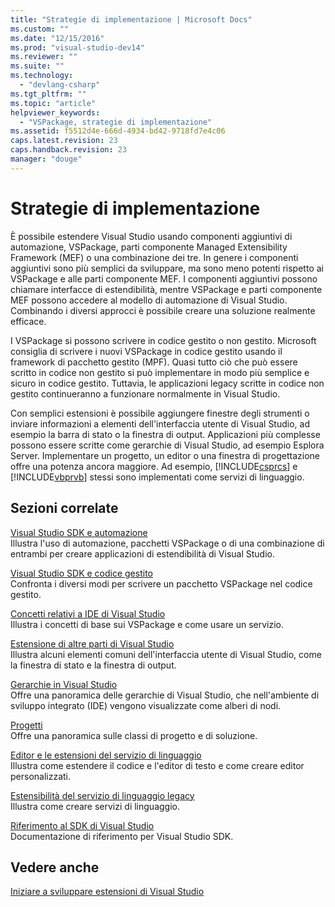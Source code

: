 ```yaml
---
title: "Strategie di implementazione | Microsoft Docs"
ms.custom: ""
ms.date: "12/15/2016"
ms.prod: "visual-studio-dev14"
ms.reviewer: ""
ms.suite: ""
ms.technology: 
  - "devlang-csharp"
ms.tgt_pltfrm: ""
ms.topic: "article"
helpviewer_keywords: 
  - "VSPackage, strategie di implementazione"
ms.assetid: f5512d4e-666d-4934-bd42-9718fd7e4c06
caps.latest.revision: 23
caps.handback.revision: 23
manager: "douge"
---
```

# Strategie di implementazione
È possibile estendere Visual Studio usando componenti aggiuntivi di automazione, VSPackage, parti componente Managed Extensibility Framework \(MEF\) o una combinazione dei tre. In genere i componenti aggiuntivi sono più semplici da sviluppare, ma sono meno potenti rispetto ai VSPackage e alle parti componente MEF. I componenti aggiuntivi possono chiamare interfacce di estendibilità, mentre VSPackage e parti componente MEF possono accedere al modello di automazione di Visual Studio. Combinando i diversi approcci è possibile creare una soluzione realmente efficace.  
  
 I VSPackage si possono scrivere in codice gestito o non gestito. Microsoft consiglia di scrivere i nuovi VSPackage in codice gestito usando il framework di pacchetto gestito \(MPF\). Quasi tutto ciò che può essere scritto in codice non gestito si può implementare in modo più semplice e sicuro in codice gestito. Tuttavia, le applicazioni legacy scritte in codice non gestito continueranno a funzionare normalmente in Visual Studio.  
  
 Con semplici estensioni è possibile aggiungere finestre degli strumenti o inviare informazioni a elementi dell'interfaccia utente di Visual Studio, ad esempio la barra di stato o la finestra di output. Applicazioni più complesse possono essere scritte come gerarchie di Visual Studio, ad esempio Esplora Server. Implementare un progetto, un editor o una finestra di progettazione offre una potenza ancora maggiore. Ad esempio, [!INCLUDE[csprcs](../data-tools/includes/csprcs_md.md)] e [!INCLUDE[vbprvb](../code-quality/includes/vbprvb_md.md)] stessi sono implementati come servizi di linguaggio.  
  
## Sezioni correlate  
 [Visual Studio SDK e automazione](../Topic/Visual%20Studio%20SDK%20and%20Automation.md)  
 Illustra l'uso di automazione, pacchetti VSPackage o di una combinazione di entrambi per creare applicazioni di estendibilità di Visual Studio.  
  
 [Visual Studio SDK e codice gestito](/visual-cpp/misc/visual-studio-sdk-and-managed-code)  
 Confronta i diversi modi per scrivere un pacchetto VSPackage nel codice gestito.  
  
 [Concetti relativi a IDE di Visual Studio](/visual-cpp/misc/visual-studio-ide-concepts)  
 Illustra i concetti di base sui VSPackage e come usare un servizio.  
  
 [Estensione di altre parti di Visual Studio](../extensibility/extending-other-parts-of-visual-studio.md)  
 Illustra alcuni elementi comuni dell'interfaccia utente di Visual Studio, come la finestra di stato e la finestra di output.  
  
 [Gerarchie in Visual Studio](../extensibility/internals/hierarchies-in-visual-studio.md)  
 Offre una panoramica delle gerarchie di Visual Studio, che nell'ambiente di sviluppo integrato \(IDE\) vengono visualizzate come alberi di nodi.  
  
 [Progetti](../extensibility/internals/projects.md)  
 Offre una panoramica sulle classi di progetto e di soluzione.  
  
 [Editor e le estensioni del servizio di linguaggio](../extensibility/editor-and-language-service-extensions.md)  
 Illustra come estendere il codice e l'editor di testo e come creare editor personalizzati.  
  
 [Estensibilità del servizio di linguaggio legacy](../extensibility/internals/legacy-language-service-extensibility.md)  
 Illustra come creare servizi di linguaggio.  
  
 [Riferimento al SDK di Visual Studio](../extensibility/visual-studio-sdk-reference.md)  
 Documentazione di riferimento per Visual Studio SDK.  
  
## Vedere anche  
 [Iniziare a sviluppare estensioni di Visual Studio](../extensibility/starting-to-develop-visual-studio-extensions.md)